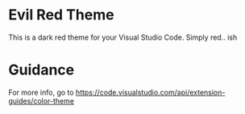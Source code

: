 # Evil Red Theme

This is a dark red theme for your Visual Studio Code. Simply red.. ish

# Guidance

For more info, go to https://code.visualstudio.com/api/extension-guides/color-theme
